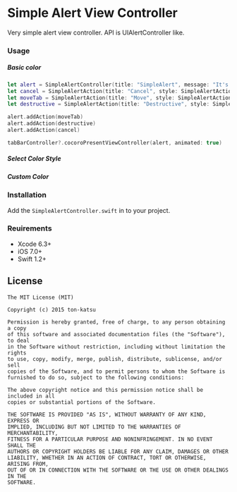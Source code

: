 Simple Alert View Controller
============================

Very simple alert view controller.
API is UIAlertController like.

### Usage

##### Basic color
```swift
let alert = SimpleAlertController(title: "SimpleAlert", message: "It's simple!")
let cancel = SimpleAlertAction(title: "Cancel", style: SimpleAlertActionStyle.Cancel, color: UIColor.whiteColor(), handler: {() -> Void in println("cancel")})
let moveTab = SimpleAlertAction(title: "Move", style: SimpleAlertActionStyle.Default, color: UIColor.hexStr(Constants.mainColorHex, alpha: 1.0), handler: {() -> Void in self.tabBarController?.selectedIndex = 0})
let destructive = SimpleAlertAction(title: "Destructive", style: SimpleAlertActionStyle.Destructive, color: UIColor.hexStr(Constants.subColorHex, alpha: 1.0), handler: {() -> Void in println("destructive")})

alert.addAction(moveTab)
alert.addAction(destructive)
alert.addAction(cancel)

tabBarController?.cocoroPresentViewController(alert, animated: true)
```

##### Select Color Style


##### Custom Color


### Installation

Add the `SimpleAlertController.swift` in to your project.

### Reuirements

- Xcode 6.3+
- iOS 7.0+
- Swift 1.2+


## License

    The MIT License (MIT)

    Copyright (c) 2015 ton-katsu

    Permission is hereby granted, free of charge, to any person obtaining a copy
    of this software and associated documentation files (the "Software"), to deal
    in the Software without restriction, including without limitation the rights
    to use, copy, modify, merge, publish, distribute, sublicense, and/or sell
    copies of the Software, and to permit persons to whom the Software is
    furnished to do so, subject to the following conditions:

    The above copyright notice and this permission notice shall be included in all
    copies or substantial portions of the Software.

    THE SOFTWARE IS PROVIDED "AS IS", WITHOUT WARRANTY OF ANY KIND, EXPRESS OR
    IMPLIED, INCLUDING BUT NOT LIMITED TO THE WARRANTIES OF MERCHANTABILITY,
    FITNESS FOR A PARTICULAR PURPOSE AND NONINFRINGEMENT. IN NO EVENT SHALL THE
    AUTHORS OR COPYRIGHT HOLDERS BE LIABLE FOR ANY CLAIM, DAMAGES OR OTHER
    LIABILITY, WHETHER IN AN ACTION OF CONTRACT, TORT OR OTHERWISE, ARISING FROM,
    OUT OF OR IN CONNECTION WITH THE SOFTWARE OR THE USE OR OTHER DEALINGS IN THE
    SOFTWARE.

